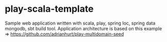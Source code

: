 # play-scala-template
Sample web application written with scala, play, spring Ioc, spring data mongodb,  sbt build tool.
Application architecture is based on this example => https://github.com/adrianhurt/play-multidomain-seed